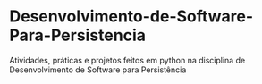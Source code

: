 # Desenvolvimento-de-Software-Para-Persistencia
Atividades, práticas e projetos feitos em python na disciplina de Desenvolvimento de Software para Persistência
